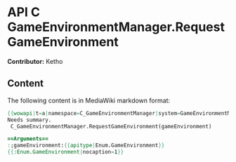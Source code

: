 # API C GameEnvironmentManager.RequestGameEnvironment

**Contributor:** Ketho

## Content

The following content is in MediaWiki markdown format:

```mediawiki
{{wowapi|t=a|namespace=C_GameEnvironmentManager|system=GameEnvironmentManager}}
Needs summary.
 C_GameEnvironmentManager.RequestGameEnvironment(gameEnvironment)

==Arguments==
:;gameEnvironment:{{apitype|Enum.GameEnvironment}}
{{:Enum.GameEnvironment|nocaption=1}}
```